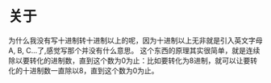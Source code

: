 关于
=====
为什么我没有写十进制转十进制以上的呢，因为十进制以上无非就是引入英文字母A, B, C...了,感觉写那个并没有什么意思。
这个东西的原理其实很简单，就是连续除以要转化的进制数，直到这个数为0为止：比如要转化为8进制，就可以让要转化的十进制数一直除以8，直到这个数为0为止。
